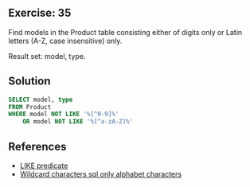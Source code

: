 ## Exercise: 35

Find models in the Product table consisting either of digits only or Latin letters (A-Z, case insensitive) only.

Result set: model, type.

## Solution

```sql
SELECT model, type
FROM Product
WHERE model NOT LIKE '%[^0-9]%'
	OR model NOT LIKE '%[^a-zA-Z]%'
```

## References

- [LIKE predicate](http://www.sql-tutorial.ru/en/book_type_conversion_and_cast_function/page1.html)
- [Wildcard characters sql only alphabet characters](https://stackoverflow.com/questions/4913964/wildcard-characters-sql-only-alphabet-characters)

